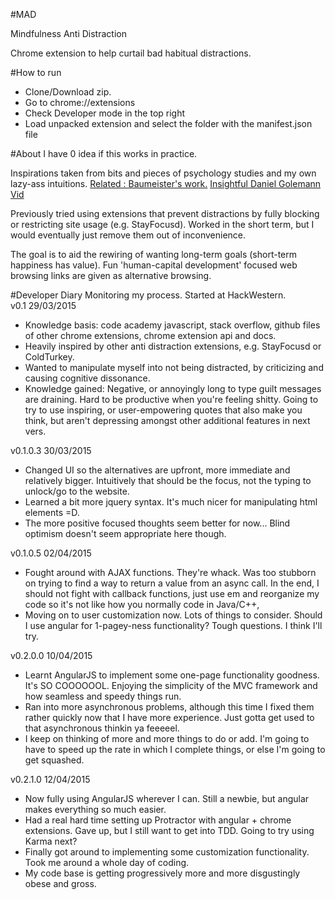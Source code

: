 #MAD

Mindfulness Anti Distraction 

Chrome extension to help curtail bad habitual distractions.

#How to run
<ul>
<li>Clone/Download zip.
<li>Go to chrome://extensions
<li>Check Developer mode in the top right
<li>Load unpacked extension and select the folder with the manifest.json file
</ul>

#About
I have 0 idea if this works in practice. 

Inspirations taken from bits and pieces of psychology studies and my own lazy-ass intuitions. <a href="http://www.amazon.com/Willpower-Rediscovering-Greatest-Human-Strength-ebook/dp/B0052REQCY">Related : Baumeister's work.</a> <a href="https://www.youtube.com/watch?v=HTfYv3IEOqM">Insightful Daniel Golemann Vid</a>

Previously tried using extensions that prevent distractions by fully blocking or restricting site usage (e.g. StayFocusd). Worked in the short term, but I would eventually just remove them out of inconvenience.

The goal is to aid the rewiring of wanting long-term goals (short-term happiness has value). Fun 'human-capital development' focused web browsing links are given as alternative browsing.


#Developer Diary
Monitoring my process. Started at HackWestern. <br>
v0.1 29/03/2015
- Knowledge basis: code academy javascript, stack overflow, github files of other chrome extensions, chrome extension api and docs.
- Heavily inspired by other anti distraction extensions, e.g. StayFocusd or ColdTurkey.
- Wanted to manipulate myself into not being distracted, by criticizing and causing cognitive dissonance.
- Knowledge gained: Negative, or annoyingly long to type guilt messages are draining. Hard to be productive when you're feeling shitty. Going to try to use inspiring, or user-empowering quotes that also make you think, but aren't depressing amongst other additional features in next vers.

v0.1.0.3 30/03/2015
- Changed UI so the alternatives are upfront, more immediate and relatively bigger. Intuitively that should be the focus, not the typing to unlock/go to the website.
- Learned a bit more jquery syntax. It's much nicer for manipulating html elements =D.
- The more positive focused thoughts seem better for now... Blind optimism doesn't seem appropriate here though.

v0.1.0.5 02/04/2015
- Fought around with AJAX functions. They're whack. Was too stubborn on trying to find a way to return a value from an async call. In the end, I should not fight with callback functions, just use em and reorganize my code so it's not like how you normally code in Java/C++,
- Moving on to user customization now. Lots of things to consider. Should I use angular for 1-pagey-ness functionality? Tough questions. I think I'll try.

v0.2.0.0 10/04/2015
- Learnt AngularJS to implement some one-page functionality goodness. It's SO COOOOOOL. Enjoying the simplicity of the MVC framework and how seamless and speedy things run. 
- Ran into more asynchronous problems, although this time I fixed them rather quickly now that I have more experience. Just gotta get used to that asynchronous thinkin ya feeeeel.
- I keep on thinking of more and more things to do or add. I'm going to have to speed up the rate in which I complete things, or else I'm going to get squashed.

v0.2.1.0 12/04/2015
- Now fully using AngularJS wherever I can. Still a newbie, but angular makes everything so much easier.
- Had a real hard time setting up Protractor with angular + chrome extensions. Gave up, but I still want to get into TDD. Going to try using Karma next?
- Finally got around to implementing some customization functionality. Took me around a whole day of coding.
- My code base is getting progressively more and more disgustingly obese and gross. 
